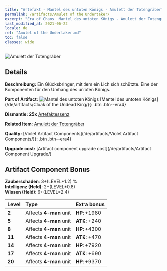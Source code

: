 ```yaml
---
title: "Artefakt - Mantel des untoten Königs - Amulett der Totengräber"
permalink: /artifacts/Amulet of the Undertaker/
excerpt: "Era of Chaos  Mantel des untoten Königs - Amulett der Totengräber. Ein Glücksbringer, mit dem ein Lich sich schützte. Eine der Komponenten für den Umhang des untoten Königs."
last_modified_at: 2021-06-22
locale: de
ref: "Amulet of the Undertaker.md"
toc: false
classes: wide
---
```


 ![Amulett der Totengräber](/images/t/artifact_40321.png)



## Details

 **Beschreibung:** Ein Glücksbringer, mit dem ein Lich sich schützte. Eine der Komponenten für den Umhang des untoten Königs.

 **Part of Artifact:** ![Mantel des untoten Königs](/images/t/icon_artifact_32.png) [Mantel des untoten Königs](/de/artifacts/Cloak of the Undead King/){: .btn .btn--era4}

 **Dismantle: 25x** [Artefaktessenz](/ItemsDE/con_905/)

 **Related Item**: [Amulett der Totengräber](/ItemsDE/art_129/)

 **Quality:** [Violet Artifact Components](/de/artifacts/Violet Artifact Components/){: .btn .btn--era4}

 **Upgrade cost:** [Artifact component upgrade cost](/de/artifacts/Artifact Component Upgrade/)

## Artifact Component Bonus

  **Zauberschaden**: 3+(LEVEL\*1.2) %<br/>**Intelligenz (Held)**: 2+(LEVEL\*0.8)<br/>**Wissen (Held)**: 6+(LEVEL\*2.4)

  |  Level  | Type |    Extra bonus  | 
  |:--------|:-----|:----------------| 
  | **2** | Affects **4-man** unit | **HP**: +1980 | 
  | **5** | Affects **4-man** unit | **ATK**: +240 | 
  | **8** | Affects **4-man** unit | **HP**: +4300 | 
  | **11** | Affects **4-man** unit | **ATK**: +470 | 
  | **14** | Affects **4-man** unit | **HP**: +7920 | 
  | **17** | Affects **4-man** unit | **ATK**: +690 | 
  | **20** | Affects **4-man** unit | **HP**: +9370 | 
